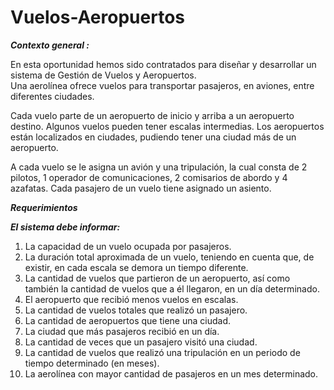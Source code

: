 # Vuelos-Aeropuertos
***Contexto general :***

En esta  oportunidad hemos  sido contratados para diseñar  y desarrollar un sistema de Gestión de Vuelos y Aeropuertos.  
Una aerolínea ofrece vuelos para transportar pasajeros, en aviones, entre diferentes ciudades.

Cada vuelo parte de un aeropuerto de inicio y arriba a un aeropuerto 
destino. Algunos vuelos pueden tener escalas intermedias. Los aeropuertos están localizados en ciudades, pudiendo tener una ciudad más de un aeropuerto.

A cada vuelo se le asigna un avión y una tripulación, la cual consta de 2 pilotos, 1 operador de comunicaciones, 2 comisarios de abordo y 4 azafatas. Cada pasajero de un vuelo tiene asignado un asiento.
 
***Requerimientos***

***El sistema debe informar:***
1. La capacidad de un vuelo ocupada por pasajeros.
2. La duración total aproximada de un vuelo, teniendo en cuenta que, de existir, en cada  escala se demora un tiempo diferente. 
3. La cantidad de vuelos que partieron de un aeropuerto, así como también la cantidad de vuelos que a él llegaron, en un día determinado. 
4. El aeropuerto que recibió menos vuelos en escalas. 
5. La cantidad de vuelos totales que realizó un pasajero. 
6. La cantidad de aeropuertos que tiene una ciudad. 
7. La ciudad que más pasajeros recibió en un día. 
8. La cantidad de veces que un pasajero visitó una ciudad. 
9. La cantidad de vuelos que realizó una tripulación en un periodo de tiempo determinado (en meses).
10. La aerolínea con mayor cantidad de pasajeros en un mes determinado.